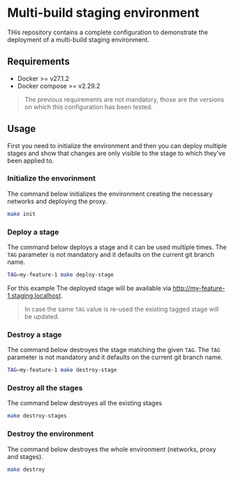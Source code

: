 # Multi-build staging environment

THis repository contains a complete configuration to demonstrate the deployment of a multi-build staging environment.

## Requirements

- Docker >= v27.1.2
- Docker compose >= v2.29.2

> The previous requirements are not mandatory, those are the versions on which this configuration has been tested.

## Usage

First you need to initialize the environment and then you can deploy multiple stages and show that changes are only visible to the stage to which they've been applied to.

### Initialize the envorinment

The command below initializes the environment creating the necessary networks and deploying the proxy.

```bash
make init
```

### Deploy a stage

The command below deploys a stage and it can be used multiple times.
The `TAG` parameter is not mandatory and it defaults on the current git branch name.

```bash
TAG=my-feature-1 make deploy-stage
```

For this example The deployed stage will be available via http://my-feature-1.staging.localhost.

> In case the same `TAG` value is re-used the existing tagged stage will be updated.

### Destroy a stage

The command below destroyes the stage matching the given `TAG`.
The `TAG` parameter is not mandatory and it defaults on the current git branch name.

```bash
TAG=my-feature-1 make destroy-stage
```

### Destroy all the stages

The command below destroyes all the existing stages

```bash
make destroy-stages
```

### Destroy the environment

The command below destroyes the whole environment (networks, proxy and stages).

```bash
make destroy
```
